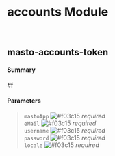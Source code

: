 # accounts Module


<br />

## masto-accounts-token
#### Summary
#f
#### Parameters
> `mastoApp`  ![#f03c15](https://placehold.it/15/f03c15/000000?text=+) _required_ <br />
> `eMail`  ![#f03c15](https://placehold.it/15/f03c15/000000?text=+) _required_ <br />
> `username`  ![#f03c15](https://placehold.it/15/f03c15/000000?text=+) _required_ <br />
> `password`  ![#f03c15](https://placehold.it/15/f03c15/000000?text=+) _required_ <br />
> `locale`  ![#f03c15](https://placehold.it/15/f03c15/000000?text=+) _required_ <br />

<br />

